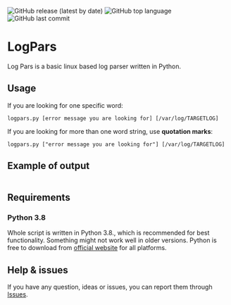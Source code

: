 ![GitHub release (latest by date)](https://img.shields.io/github/v/release/cyb3rd3s/LogPars?style=for-the-badge) ![GitHub top language](https://img.shields.io/github/languages/top/cyb3rd3s/LogPars?style=for-the-badge) ![GitHub last commit](https://img.shields.io/github/last-commit/cyb3rd3s/LogPars?style=for-the-badge)
# LogPars
Log Pars is a basic linux based log parser written in Python.
## Usage
If you are looking for one specific word:
```
logpars.py [error message you are looking for] [/var/log/TARGETLOG]
```
If you are looking for more than one word string, use **quotation marks**:
```
logpars.py ["error message you are looking for"] [/var/log/TARGETLOG]
```
## Example of output
```

```
## Requirements

### Python 3.8
Whole script is written in Python 3.8., which is recommended for best functionality. Something might not work well in older versions. Python is free to download from [official website](https://www.python.org/downloads/) for all platforms.

## Help & issues
If you have any question, ideas or issues, you can report them through [Issues](https://github.com/cyb3rd3s/LogPars/issues).
